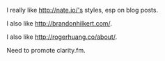 I really like http://nate.io/'s styles, esp on blog posts.

I also like http://brandonhilkert.com/.

I also like http://rogerhuang.co/about/.

Need to promote clarity.fm.
